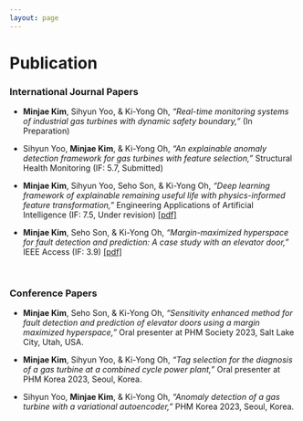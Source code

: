 ```yaml
---
layout: page
---
```


# Publication

### International Journal Papers

- **Minjae Kim**, Sihyun Yoo, & Ki-Yong Oh, _“Real-time monitoring systems of industrial gas turbines with dynamic safety boundary,”_ (In Preparation)

- Sihyun Yoo, **Minjae Kim**, & Ki-Yong Oh, _“An explainable anomaly detection framework for gas turbines with feature selection,”_ Structural Health Monitoring (IF: 5.7, Submitted)

- **Minjae Kim**, Sihyun Yoo, Seho Son, & Ki-Yong Oh, _“Deep learning framework of explainable remaining useful life with physics-informed feature transformation,”_ Engineering Applications of Artificial Intelligence (IF: 7.5, Under revision) [[pdf]](https://papers.ssrn.com/sol3/papers.cfm?abstract_id=4898770)

- **Minjae Kim**, Seho Son, & Ki-Yong Oh, _“Margin-maximized hyperspace for fault detection and prediction: A case study with an elevator door,”_ IEEE Access (IF: 3.9) [[pdf]](https://ieeexplore.ieee.org/abstract/document/10309137)

<br/>

### Conference Papers

- **Minjae Kim**, Seho Son, & Ki-Yong Oh, _“Sensitivity enhanced method for fault detection and prediction of elevator doors using a margin maximized hyperspace,”_ Oral presenter at PHM Society 2023, Salt Lake City, Utah, USA.

- **Minjae Kim**, Sihyun Yoo, & Ki-Yong Oh, _“Tag selection for the diagnosis of a gas turbine at a combined cycle power plant,”_ Oral presenter at PHM Korea 2023, Seoul, Korea.

- Sihyun Yoo, **Minjae Kim**, & Ki-Yong Oh, _“Anomaly detection of a gas turbine with a variational autoencoder,”_ PHM Korea 2023, Seoul, Korea.
